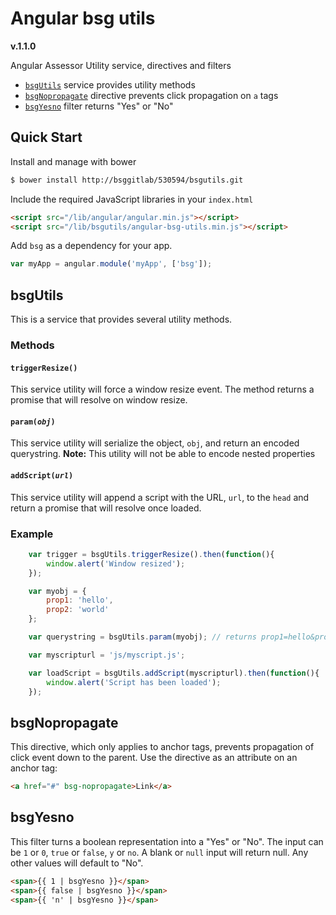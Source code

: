 # Angular bsg utils

**v.1.1.0**

Angular Assessor Utility service, directives and filters

- [`bsgUtils`](#bsgutils) service provides utility methods
- [`bsgNopropagate`](#bsgnopropagate) directive prevents click propagation on `a` tags
- [`bsgYesno`](#bsgyesno) filter returns "Yes" or "No"

## Quick Start

Install and manage with bower

```sh
$ bower install http://bsggitlab/530594/bsgutils.git
```

Include the required JavaScript libraries in your `index.html`

```html
<script src="/lib/angular/angular.min.js"></script>
<script src="/lib/bsgutils/angular-bsg-utils.min.js"></script>
```

Add `bsg` as a dependency for your app.

```js
var myApp = angular.module('myApp', ['bsg']);
```

## <a name="bsgutils" />bsgUtils

This is a service that provides several utility methods.

### Methods

#### `triggerResize()`

This service utility will force a window resize event. The method returns a promise that will resolve on window resize.

#### <code>param(*obj*)</code>

This service utility will serialize the object, `obj`,  and return an encoded querystring. **Note:** This utility will not be able to encode nested properties

#### <code>addScript(*url*)</code>

This service utility will append a script with the URL, `url`,  to the `head` and return a promise that will resolve once loaded.

### Example

```js
	var trigger = bsgUtils.triggerResize().then(function(){
		window.alert('Window resized');
	});

	var myobj = {
		prop1: 'hello',
		prop2: 'world'
	};

	var querystring = bsgUtils.param(myobj); // returns prop1=hello&prop2=world

	var myscripturl = 'js/myscript.js';

	var loadScript = bsgUtils.addScript(myscripturl).then(function(){
		window.alert('Script has been loaded');
	});
```

## <a name="bsgnopropagate" />bsgNopropagate

This directive, which only applies to anchor tags, prevents propagation of click event down to the parent. Use the directive as an attribute on an anchor tag:

```html
<a href="#" bsg-nopropagate>Link</a>
```

## <a name="bsgyesno" />bsgYesno

This filter turns a boolean representation into a "Yes" or "No". The input can be `1` or `0`, `true` or `false`, `y` or `no`. A blank or `null` input will return null. Any other values will default to "No".

```html
<span>{{ 1 | bsgYesno }}</span>
<span>{{ false | bsgYesno }}</span>
<span>{{ 'n' | bsgYesno }}</span>
```
